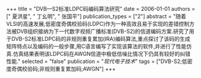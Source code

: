 +++
title = "DVB—S2标准LDPC码编码算法研究"
date = 2006-01-01
authors = [" 夏洪星", " 丁幺明", " 张国平"]
publication_types = ["2"]
abstract = "随着VLSI的高速发展,低密度奇偶校验码(LDPC)作为一种高效且易于实现的差错控制方法被DVB组织接纳为下一代数字视频广播标准(DVB-S2)的信道编码方案.研究了用于DVB-S2标准LDPC码的非规则重复累加(IRA)编码算法,重点探讨了该码的生成矩阵特点以及编码的一般步骤,用C语言编写了实现该算法的软件,并进行了性能仿真.仿真结果表明该LDPC码在AWGN信道中极低信噪比情况下仍具有较好的纠错性能."
selected = "false"
publication = "*现代电子技术*"
tags = ["DVB-S2;低密度奇偶校验码;非规则重复累加码;AWGN"]
+++

